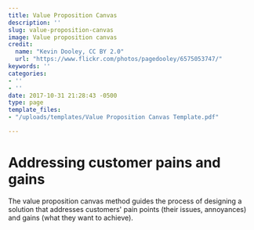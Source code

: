 ```yaml
---
title: Value Proposition Canvas
description: ''
slug: value-proposition-canvas
image: Value proposition canvas
credit:
  name: "Kevin Dooley, CC BY 2.0"
  url: "https://www.flickr.com/photos/pagedooley/6575053747/"
keywords: ''
categories:
- ''
- ''
date: 2017-10-31 21:28:43 -0500
type: page
template_files:
- "/uploads/templates/Value Proposition Canvas Template.pdf"

---
```

# Addressing customer pains and gains

The value proposition canvas method guides the  process of designing a solution that addresses customers' pain points (their issues, annoyances) and gains (what they want to achieve).
